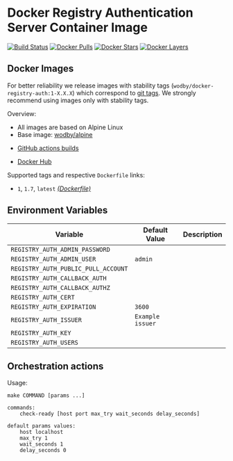# Docker Registry Authentication Server Container Image

[![Build Status](https://github.com/wodby/docker-registry-auth/workflows/Build%20docker%20image/badge.svg)](https://github.com/wodby/docker-registry-auth/actions)
[![Docker Pulls](https://img.shields.io/docker/pulls/wodby/docker-registry-auth.svg)](https://hub.docker.com/r/wodby/docker-registry-auth)
[![Docker Stars](https://img.shields.io/docker/stars/wodby/docker-registry-auth.svg)](https://hub.docker.com/r/wodby/docker-registry-auth)
[![Docker Layers](https://images.microbadger.com/badges/image/wodby/docker-registry-auth.svg)](https://microbadger.com/images/wodby/docker-registry-auth)

## Docker Images

For better reliability we release images with stability tags (`wodby/docker-registry-auth:1-X.X.X`) which correspond to [git tags](https://github.com/wodby/docker-registry-auth/releases). We strongly recommend using images only with stability tags. 

Overview:

* All images are based on Alpine Linux
* Base image: [wodby/alpine](https://github.com/wodby/alpine)
- [GitHub actions builds](https://github.com/wodby/docker-registry-auth/actions) 
* [Docker Hub](https://hub.docker.com/r/wodby/docker-registry-auth)

Supported tags and respective `Dockerfile` links:

* `1`, `1.7`, `latest`  [_(Dockerfile)_](https://github.com/wodby/docker-registry-auth/tree/master/Dockerfile)

## Environment Variables

| Variable                        | Default Value    | Description |
| ------------------------------- | ---------------- | ----------- |
| `REGISTRY_AUTH_ADMIN_PASSWORD`  |                  |             |
| `REGISTRY_AUTH_ADMIN_USER`      | `admin`          |             |
| `REGISTRY_AUTH_PUBLIC_PULL_ACCOUNT` |         |             |
| `REGISTRY_AUTH_CALLBACK_AUTH`   |                  |             |
| `REGISTRY_AUTH_CALLBACK_AUTHZ`  |                  |             |
| `REGISTRY_AUTH_CERT`            |                  |             |
| `REGISTRY_AUTH_EXPIRATION`      | `3600`           |             |
| `REGISTRY_AUTH_ISSUER`          | `Example issuer` |             |
| `REGISTRY_AUTH_KEY`             |                  |             |
| `REGISTRY_AUTH_USERS`           |                  |             |

## Orchestration actions

Usage:
```
make COMMAND [params ...]

commands:
    check-ready [host port max_try wait_seconds delay_seconds]
 
default params values:
    host localhost
    max_try 1
    wait_seconds 1
    delay_seconds 0
```
